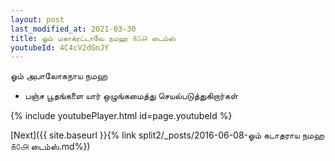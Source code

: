 ```yaml
---
layout: post
last_modified_at: 2021-03-30
title: ஓம் மகாக்ரட்டாவே நமஹ ௧௦௮ டைம்ஸ்
youtubeId: 4C4cV2dGnJY
---
```

 
 
 ஓம் அபாலோகநாய நமஹ  
 
 -  பஞ்ச பூதங்களை யார் ஒழுங்கமைத்து செயல்படுத்துகிறார்கள் 
 
  
 
  
 
 
 
 
 
 


{% include youtubePlayer.html id=page.youtubeId %}
 
[Next]({{ site.baseurl }}{% link  split2/_posts/2016-06-08-ஓம் கடாதராய நமஹ ௧௦௮ டைம்ஸ்.md%})
 

